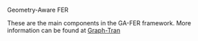 Geometry-Aware FER

These are the main components in the GA-FER framework. More information can be found at [Graph-Tran](https://github.com/cikrhazo/Graph-Plus-Transformer-FER)
